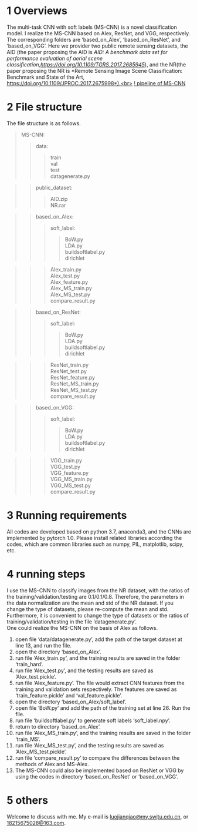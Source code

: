 # 1 Overviews
The multi-task CNN with soft labels (MS-CNN) is a novel classification model. I realize the MS-CNN based on  Alex, ResNet, and VGG, respectively. The corresponding folders are ‘based_on_Alex’, ‘based_on_ResNet’, and ‘based_on_VGG’. Here we provider two public remote sensing datasets, the AID (the paper proposing the AID is *AID: A benchmark data set for performance evaluation of aerial scene classification,https://doi.org/10.1109/TGRS.2017.2685945*), and the NR(the paper proposing the NR is *Remote Sensing Image Scene Classification: Benchmark and State of the Art, https://doi.org/10.1109/JPROC.2017.2675998*).<br>
[! pipeline of MS-CNN](FIG1.jpg)

# 2 File structure
The file structure is as follows.<br>
>MS-CNN:<br>
>>data:<br>  
>>>train<br>
>>>val<br>
>>>test<br>
>>>datagenerate.py<br>

>>public_dataset:<br>
>>>AID.zip<br>
>>>NR.rar<br>

>>based_on_Alex:<br>
>>>soft_label:<br>
>>>>BoW.py<br>
>>>>LDA.py<br>
>>>>buildsoftlabel.py<br>
>>>>dirichlet<br>

>>>Alex_train.py<br>
>>>Alex_test.py<br>
>>>Alex_feature.py<br>
>>>Alex_MS_train.py<br>
>>>Alex_MS_test.py<br>
>>>compare_result.py<br>

>>based_on_ResNet:<br>
>>>soft_label:<br>
>>>>BoW.py<br>
>>>>LDA.py<br>
>>>>buildsoftlabel.py<br>
>>>>dirichlet<br>

>>>ResNet_train.py<br>
>>>ResNet_test.py<br>
>>>ResNet_feature.py<br>
>>>ResNet_MS_train.py<br>
>>>ResNet_MS_test.py<br>
>>>compare_result.py<br>

>>based_on_VGG:<br>
>>>soft_label:<br>
>>>>BoW.py<br>
>>>>LDA.py<br>
>>>>buildsoftlabel.py<br>
>>>>dirichlet<br>

>>>VGG_train.py<br>
>>>VGG_test.py<br>
>>>VGG_feature.py<br>
>>>VGG_MS_train.py<br>
>>>VGG_MS_test.py<br>
>>>compare_result.py<br>
      
# 3 Running requirements
All codes are developed based on python 3.7, anaconda3, and the CNNs are implemented by pytorch 1.0.  Please install related libraries according the codes, which are common libraries such as numpy, PIL, matplotlib, scipy, etc.
    
# 4 running steps
I use the MS-CNN to classify images from the NR dataset, with the ratios of the training/validation/testing are 0.1/0.1/0.8. Therefore, the parameters in the data normalization are the mean and std of the NR dataset. If you change the type of datasets, please re-compute the mean and std.   Furthermore, it is convenient to change the type of datasets or the ratios of training/validation/testing in the file ‘datagenerate.py’. <br>
One could realize the MS-CNN on the basis of Alex as follows.<br>
1. open file ‘data/datagenerate.py’, add the path of the target dataset at line 13, and run the file.
2. open the directory ‘based_on_Alex’.
3. run file ‘Alex_train.py’, and the training results are saved in the folder ‘train_hard’.
4. run file ‘Alex_test.py’, and the testing results are saved as ‘Alex_test.pickle’.
5. run file ‘Alex_feature.py’. The file would extract CNN features from the training and validation sets respectively. The features are saved as ‘train_feature.pickle’ and ‘val_feature.pickle’.
6. open the directory ‘based_on_Alex/soft_label’.
7. open file ‘BoW.py’ and add the path of the training set at line 26. Run the file.
9. run file ‘buildsoftlabel.py’ to generate soft labels ‘soft_label.npy’.
10. return to directory ‘based_on_Alex’.
11. run file ‘Alex_MS_train.py’, and the training results are saved in the folder ‘train_MS’.
12. run file ‘Alex_MS_test.py’, and the testing results are saved as ‘Alex_MS_test.pickle’.
13. run file ‘compare_result.py’ to compare the differences between the methods of Alex and MS-Alex.
14. The MS-CNN could also be implemented based on ResNet or VGG by using the codes in directory ‘based_on_ResNet’ or ‘based_on_VGG’.


# 5 others

Welcome to discuss with me. My e-mail is  luojianqiao@my.swjtu.edu.cn, or 18215675028@163.com.
    
    
  
  
  
